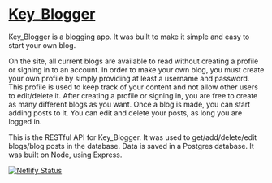 # [Key_Blogger](https://key-blogger.netlify.app/)

Key_Blogger is a blogging app. It was built to make it simple and easy to start your own blog.

On the site, all current blogs are available to read without creating a profile or signing in to an account. In order to make your own blog, you must create your own profile by simply providing at least a username and password. This profile is used to keep track of your content and not allow other users to edit/delete it. After creating a profile or signing in, you are free to create as many different blogs as you want. Once a blog is made, you can start adding posts to it. You can edit and delete your posts, as long you are logged in.

This is the RESTful API for Key_Blogger. It was used to get/add/delete/edit blogs/blog posts in the database. Data is saved in a Postgres database. It was built on Node, using Express.

[![Netlify Status](https://api.netlify.com/api/v1/badges/3e3f6645-7cb7-4635-ba17-4d2cbba84dec/deploy-status)](https://key-blogger.netlify.app/)
